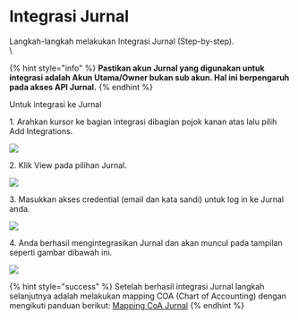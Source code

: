 # Integrasi Jurnal

Langkah-langkah melakukan Integrasi Jurnal (Step-by-step).\
\


{% hint style="info" %}
&#x20;**Pastikan akun Jurnal yang digunakan untuk integrasi adalah Akun Utama/Owner bukan sub akun. Hal ini berpengaruh pada akses API Jurnal.**
{% endhint %}

Untuk integrasi ke Jurnal

1\. Arahkan kursor ke bagian integrasi dibagian pojok kanan atas lalu pilih Add Integrations.

![](https://s3.amazonaws.com/cdn.freshdesk.com/data/helpdesk/attachments/production/48078119309/original/nzF6pUWl4fkHR5YWSAvg7Kowh17GTgdWzA.png?1608714376)

2\. Klik View pada pilihan Jurnal.

![](https://s3.amazonaws.com/cdn.freshdesk.com/data/helpdesk/attachments/production/48078119596/original/TBSUKktOTBphl9zIHYFjr3PEqnuxgdzGww.png?1608714428)

3\.  Masukkan akses credential (email dan kata sandi) untuk log in ke Jurnal anda.

![](https://s3.amazonaws.com/cdn.freshdesk.com/data/helpdesk/attachments/production/48078119721/original/8HAwTYMtel7cRxMn1E9BIKkSzlvOP-3mKw.png?1608714464)

4\. Anda berhasil mengintegrasikan Jurnal dan akan muncul pada tampilan seperti gambar dibawah ini.

![](https://s3.amazonaws.com/cdn.freshdesk.com/data/helpdesk/attachments/production/48078121334/original/x5DqVK4keLQxqtnuKeBdThAISMfuwz3boQ.png?1608714851)

{% hint style="success" %}
Setelah berhasil integrasi Jurnal langkah selanjutnya adalah melakukan mapping COA (Chart of Accounting) dengan mengikuti panduan berikut: [Mapping CoA Jurnal](jurnal-settings-pengaturan-yang-perlu-dilakukan-di-menu-jurnal.md)
{% endhint %}
